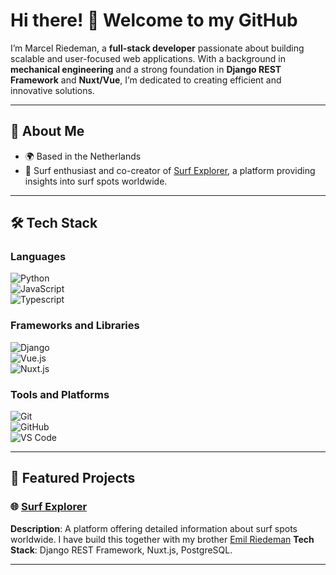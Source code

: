 # Hi there! 👋 Welcome to my GitHub  

I’m Marcel Riedeman, a **full-stack developer** passionate about building scalable and user-focused web applications. With a background in **mechanical engineering** and a strong foundation in **Django REST Framework** and **Nuxt/Vue**, I’m dedicated to creating efficient and innovative solutions.  

---

## 🚀 About Me  
- 🌍 Based in the Netherlands
- 🌊 Surf enthusiast and co-creator of [Surf Explorer](https://www.surf-explorer.com/), a platform providing insights into surf spots worldwide.  
<!-- - 💡 Currently open to opportunities in **frontend**, **backend**, or **full-stack development** roles.  -->

---

## 🛠️ Tech Stack  
### **Languages**  
![Python](https://img.shields.io/badge/Python-3776AB?style=for-the-badge&logo=python&logoColor=white)  
![JavaScript](https://img.shields.io/badge/JavaScript-F7DF1E?style=for-the-badge&logo=javascript&logoColor=black)  
![Typescript](https://img.shields.io/badge/TypeScript-3178C6?style=for-the-badge&logo=typescript&logoColor=white)


### **Frameworks and Libraries**  
![Django](https://img.shields.io/badge/Django-092E20?style=for-the-badge&logo=django&logoColor=white)  
![Vue.js](https://img.shields.io/badge/Vue.js-4FC08D?style=for-the-badge&logo=vue.js&logoColor=white)  
![Nuxt.js](https://img.shields.io/badge/Nuxt.js-00C58E?style=for-the-badge&logo=nuxt.js&logoColor=white)  


### **Tools and Platforms**  
![Git](https://img.shields.io/badge/Git-F05032?style=for-the-badge&logo=git&logoColor=white)  
![GitHub](https://img.shields.io/badge/GitHub-181717?style=for-the-badge&logo=github&logoColor=white)  
![VS Code](https://img.shields.io/badge/VS%20Code-007ACC?style=for-the-badge&logo=visual-studio-code&logoColor=white)  

---

## 🌟 Featured Projects  
### 🌐 [Surf Explorer](https://www.surf-explorer.com/)  
**Description**: A platform offering detailed information about surf spots worldwide. I have build this together with my brother [Emil Riedeman](https://github.com/EmilRiedeman)
**Tech Stack**: Django REST Framework, Nuxt.js, PostgreSQL.  

---
